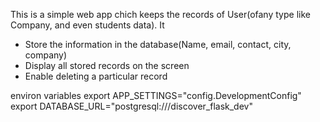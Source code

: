 This is a simple web app chich keeps the records of User(ofany type like Company, and even students data). It
- Store the information in the database(Name, email, contact, city, company)
- Display all stored records on the screen
- Enable deleting a particular record

environ variables
export APP_SETTINGS="config.DevelopmentConfig"
export DATABASE_URL="postgresql:///discover_flask_dev"
